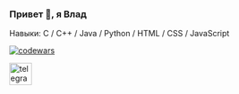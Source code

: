 ### Привет 👋, я Влад

Навыки: C / C++ / Java / Python / HTML / CSS / JavaScript

[![codewars](https://www.codewars.com/users/vrivka/badges/large)](https://www.codewars.com/users/vrivka)

[<img src='https://www.svgrepo.com/show/354443/telegram.svg' alt='telegram' height='40'>](https://t.me/kolesov_v_s)  
